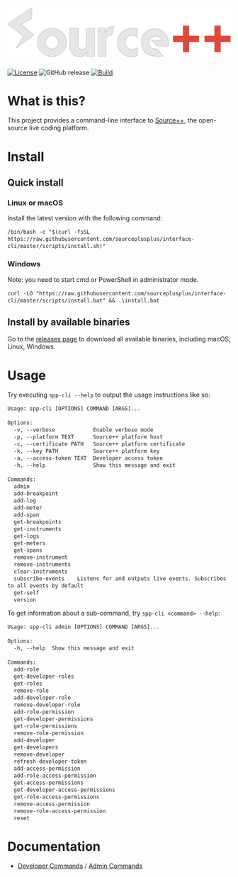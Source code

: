 # ![](https://github.com/sourceplusplus/live-platform/blob/master/.github/media/sourcepp_logo.svg)

[![License](https://img.shields.io/github/license/sourceplusplus/interface-cli)](LICENSE)
![GitHub release](https://img.shields.io/github/v/release/sourceplusplus/interface-cli?include_prereleases)
[![Build](https://github.com/sourceplusplus/interface-cli/actions/workflows/build.yml/badge.svg)](https://github.com/sourceplusplus/interface-cli/actions/workflows/build.yml)

# What is this?

This project provides a command-line interface to [Source++](https://github.com/sourceplusplus/live-platform), the open-source live coding platform.

# Install

## Quick install

### Linux or macOS

Install the latest version with the following command:

```shell
/bin/bash -c "$(curl -fsSL https://raw.githubusercontent.com/sourceplusplus/interface-cli/master/scripts/install.sh)"
```

### Windows

Note: you need to start cmd or PowerShell in administrator mode.

```shell
curl -LO "https://raw.githubusercontent.com/sourceplusplus/interface-cli/master/scripts/install.bat" && .\install.bat
```

## Install by available binaries

Go to the [releases page](https://github.com/sourceplusplus/interface-cli/releases) to download all available binaries,
including macOS, Linux, Windows.

# Usage

Try executing `spp-cli --help` to output the usage instructions like so:

```
Usage: spp-cli [OPTIONS] COMMAND [ARGS]...

Options:
  -v, --verbose            Enable verbose mode
  -p, --platform TEXT      Source++ platform host
  -c, --certificate PATH   Source++ platform certificate
  -k, --key PATH           Source++ platform key
  -a, --access-token TEXT  Developer access token
  -h, --help               Show this message and exit

Commands:
  admin
  add-breakpoint
  add-log
  add-meter
  add-span
  get-breakpoints
  get-instruments
  get-logs
  get-meters
  get-spans
  remove-instrument
  remove-instruments
  clear-instruments
  subscribe-events    Listens for and outputs live events. Subscribes to all events by default
  get-self
  version
```

To get information about a sub-command, try `spp-cli <command> --help`:

```
Usage: spp-cli admin [OPTIONS] COMMAND [ARGS]...

Options:
  -h, --help  Show this message and exit

Commands:
  add-role
  get-developer-roles
  get-roles
  remove-role
  add-developer-role
  remove-developer-role
  add-role-permission
  get-developer-permissions
  get-role-permissions
  remove-role-permission
  add-developer
  get-developers
  remove-developer
  refresh-developer-token
  add-access-permission
  add-role-access-permission
  get-access-permissions
  get-developer-access-permissions
  get-role-access-permissions
  remove-access-permission
  remove-role-access-permission
  reset
```

# Documentation
- [Developer Commands](https://docs.sourceplusplus.com/implementation/tools/clients/cli/developer/) / [Admin Commands](https://docs.sourceplusplus.com/implementation/tools/clients/cli/admin/)
